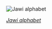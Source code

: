 
![Jawi alphabet](https://upload.wikimedia.org/wikipedia/commons/thumb/5/54/Netherlands_East_Indies_Java_Rupee_1803-Z.jpg/525px-Netherlands_East_Indies_Java_Rupee_1803-Z.jpg)

*[Jawi alphabet](https://wikipedia.org/wiki/File:Netherlands_East_Indies_Java_Rupee_1803-Z.jpg)*
